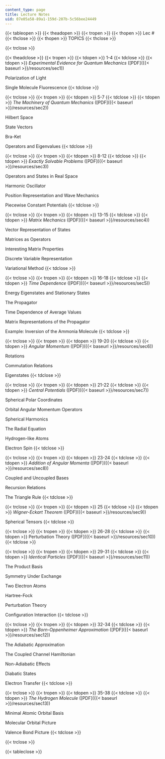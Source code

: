 ```yaml
---
content_type: page
title: Lecture Notes
uid: 07e05a58-89a1-159d-207b-5c56bee24449
---
```


{{< tableopen >}}
{{< theadopen >}}
{{< tropen >}}
{{< thopen >}}
Lec #
{{< thclose >}}
{{< thopen >}}
TOPICS
{{< thclose >}}

{{< trclose >}}

{{< theadclose >}}
{{< tropen >}}
{{< tdopen >}}
1-4
{{< tdclose >}}
{{< tdopen >}}
_Experimental Evidence for Quantum Mechanics_ ([PDF]({{< baseurl >}}/resources/sec1))  
  
Polarization of Light  
  
Single Molecule Fluorescence
{{< tdclose >}}

{{< trclose >}}
{{< tropen >}}
{{< tdopen >}}
5-7
{{< tdclose >}}
{{< tdopen >}}
_The Machinery of Quantum Mechanics_ ([PDF]({{< baseurl >}}/resources/sec2))  
  
Hilbert Space  
  
State Vectors  
  
Bra-Ket  
  
Operators and Eigenvalues
{{< tdclose >}}

{{< trclose >}}
{{< tropen >}}
{{< tdopen >}}
8-12
{{< tdclose >}}
{{< tdopen >}}
_Exactly Solvable Problems_ ([PDF]({{< baseurl >}}/resources/sec3))  
  
Operators and States in Real Space  
  
Harmonic Oscillator  
  
Position Representation and Wave Mechanics  
  
Piecewise Constant Potentials
{{< tdclose >}}

{{< trclose >}}
{{< tropen >}}
{{< tdopen >}}
13-15
{{< tdclose >}}
{{< tdopen >}}
_Matrix Mechanics_ ([PDF]({{< baseurl >}}/resources/sec4))  
  
Vector Representation of States  
  
Matrices as Operators  
  
Interesting Matrix Properties  
  
Discrete Variable Representation  
  
Variational Method
{{< tdclose >}}

{{< trclose >}}
{{< tropen >}}
{{< tdopen >}}
16-18
{{< tdclose >}}
{{< tdopen >}}
_Time Dependence_ ([PDF]({{< baseurl >}}/resources/sec5))  
  
Energy Eigenstates and Stationary States  
  
The Propagator  
  
Time Dependence of Average Values  
  
Matrix Representations of the Propagator  
  
Example: Inversion of the Ammonia Molecule
{{< tdclose >}}

{{< trclose >}}
{{< tropen >}}
{{< tdopen >}}
19-20
{{< tdclose >}}
{{< tdopen >}}
_Angular Momentum_ ([PDF]({{< baseurl >}}/resources/sec6))  
  
Rotations  
  
Commutation Relations  
  
Eigenstates
{{< tdclose >}}

{{< trclose >}}
{{< tropen >}}
{{< tdopen >}}
21-22
{{< tdclose >}}
{{< tdopen >}}
_Central Potentials_ ([PDF]({{< baseurl >}}/resources/sec7))  
  
Spherical Polar Coordinates  
  
Orbital Angular Momentum Operators  
  
Spherical Harmonics  
  
The Radial Equation  
  
Hydrogen-like Atoms  
  
Electron Spin
{{< tdclose >}}

{{< trclose >}}
{{< tropen >}}
{{< tdopen >}}
23-24
{{< tdclose >}}
{{< tdopen >}}
_Addition of Angular Momenta_ ([PDF]({{< baseurl >}}/resources/sec8))  
  
Coupled and Uncoupled Bases  
  
Recursion Relations  
  
The Triangle Rule
{{< tdclose >}}

{{< trclose >}}
{{< tropen >}}
{{< tdopen >}}
25
{{< tdclose >}}
{{< tdopen >}}
_Wigner-Eckart Theorem_ ([PDF]({{< baseurl >}}/resources/sec9))  
  
Spherical Tensors
{{< tdclose >}}

{{< trclose >}}
{{< tropen >}}
{{< tdopen >}}
26-28
{{< tdclose >}}
{{< tdopen >}}
Perturbation Theory ([PDF]({{< baseurl >}}/resources/sec10))
{{< tdclose >}}

{{< trclose >}}
{{< tropen >}}
{{< tdopen >}}
29-31
{{< tdclose >}}
{{< tdopen >}}
_Identical Particles_ ([PDF]({{< baseurl >}}/resources/sec11))  
  
The Product Basis  
  
Symmetry Under Exchange  
  
Two Electron Atoms  
  
Hartree-Fock  
  
Perturbation Theory  
  
Configuration Interaction
{{< tdclose >}}

{{< trclose >}}
{{< tropen >}}
{{< tdopen >}}
32-34
{{< tdclose >}}
{{< tdopen >}}
_The Born-Oppenheimer Approximation_ ([PDF]({{< baseurl >}}/resources/sec12))  
  
The Adiabatic Approximation  
  
The Coupled Channel Hamiltonian  
  
Non-Adiabatic Effects  
  
Diabatic States  
  
Electron Transfer
{{< tdclose >}}

{{< trclose >}}
{{< tropen >}}
{{< tdopen >}}
35-38
{{< tdclose >}}
{{< tdopen >}}
_The Hydrogen Molecule_ ([PDF]({{< baseurl >}}/resources/sec13))  
  
Minimal Atomic Orbital Basis  
  
Molecular Orbital Picture  
  
Valence Bond Picture
{{< tdclose >}}

{{< trclose >}}

{{< tableclose >}}